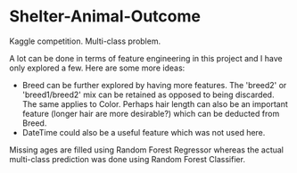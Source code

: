 # Shelter-Animal-Outcome
Kaggle competition. Multi-class problem.

A lot can be done in terms of feature engineering in this project and I have only explored a few. Here are some more ideas:
- Breed can be further explored by having more features. The 'breed2' or 'breed1/breed2' mix can be retained as opposed to being discarded. The same applies to Color. Perhaps hair length can also be an important feature (longer hair are more desirable?) which can be deducted from Breed.
- DateTime could also be a useful feature which was not used here.

Missing ages are filled using Random Forest Regressor whereas the actual multi-class prediction was done using Random Forest Classifier.
